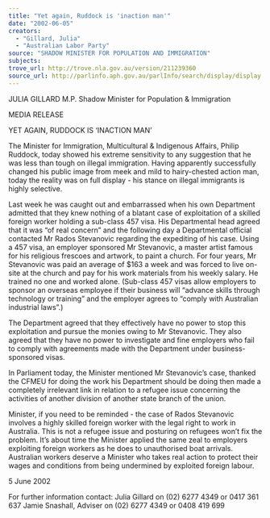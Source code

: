 ```yaml
---
title: "Yet again, Ruddock is 'inaction man'"
date: "2002-06-05"
creators:
  - "Gillard, Julia"
  - "Australian Labor Party"
source: "SHADOW MINISTER FOR POPULATION AND IMMIGRATION"
subjects:
trove_url: http://trove.nla.gov.au/version/211239360
source_url: http://parlinfo.aph.gov.au/parlInfo/search/display/display.w3p;query=Id%3A%22media/pressrel/PUP66%22
---
```


 JULIA GILLARD M.P. Shadow Minister for Population & Immigration

 MEDIA RELEASE

 YET AGAIN, RUDDOCK IS ‘INACTION MAN’

 The  Minister  for  Immigration,  Multicultural  &  Indigenous  Affairs,  Philip  Ruddock,  today showed  his  extreme  sensitivity  to  any  suggestion  that  he  was  less  than  tough  on  illegal immigration.  Having apparently successfully changed his public image from meek and mild to  hairy-chested  action  man,  today  the  reality  was  on  full  display  -  his  stance  on  illegal immigrants is highly selective.

 Last week he was caught out and embarrassed when his own Department admitted that they knew nothing of a blatant case of exploitation of a skilled foreign worker holding a sub-class 457 visa.  His Departmental head agreed that it was “of real concern” and the following day a Departmental  official  contacted  Mr  Rados  Stevanovic  regarding  the  expediting  of  his  case. Using  a  457  visa,  an  employer  sponsored  Mr  Stevanovic,  a  master  artist  famous  for  his religious frescoes and artwork, to paint a church.  For four years, Mr Stevanovic was paid an average  of  $163  a  week  and  was  forced  to  live  on-site  at  the  church  and  pay  for  his  work materials from his weekly salary.  He trained no one and worked alone.  (Sub-class 457 visas allow  employers  to  sponsor  an  overseas  employee  if  their  business  will  “advance  skills through  technology  or  training”  and  the  employer  agrees  to  “comply  with  Australian industrial laws”.)

 The  Department  agreed  that  they  effectively  have  no  power  to  stop  this  exploitation  and pursue  the  monies  owing  to  Mr  Stevanovic.   They  also  agreed  that  they  have  no  power  to investigate  and  fine  employers  who  fail  to  comply  with  agreements  made  with  the Department under business-sponsored visas.

 In Parliament today, the Minister mentioned Mr Stevanovic’s case, thanked the CFMEU for doing  the  work  his  Department  should  be  doing  then  made  a  completely  irrelevant  link  in relation to a refugee issue concerning the activities of another division of another state branch of the union.

 Minister, if you need to be reminded - the case of Rados Stevanovic involves a highly skilled foreign  worker  with  the  legal  right  to  work  in  Australia.   This  is  not  a  refugee  issue  and posturing on refugees won’t fix  the problem.  It’s about time the Minister applied the same zeal  to  employers  exploiting  foreign  workers  as  he  does  to  unauthorised  boat  arrivals. Australian  workers  deserve  a  Minister  who  takes  real  action  to  protect  their  wages  and conditions from being undermined by exploited foreign labour.

 5 June 2002

 For further information contact: Julia Gillard on (02) 6277 4349 or 0417 361 637 Jamie Snashall, Adviser on (02) 6277 4349 or 0408 419 699


